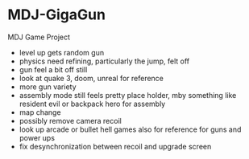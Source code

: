 # MDJ-GigaGun
MDJ Game Project

 - level up gets random gun
 - physics need refining, particularly the jump, felt off
 - gun feel a bit off still
 - look at quake 3, doom, unreal for reference
 - more gun variety
 - assembly mode still feels pretty place holder, mby something like resident evil or backpack hero for assembly
 - map change
 - possibly remove camera recoil
 - look up arcade or bullet hell games also for reference for guns and power ups
 - fix desynchronization between recoil and upgrade screen